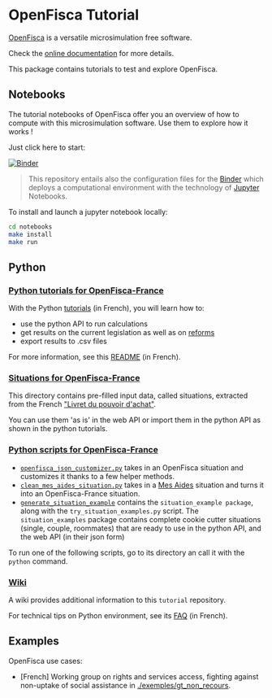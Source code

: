 # OpenFisca Tutorial

[OpenFisca](http://openfisca.org) is a versatile microsimulation free software.

Check the [online documentation](http://openfisca.org/doc/) for more details.

This package contains tutorials to test and explore OpenFisca.

## Notebooks

The tutorial notebooks of OpenFisca offer you an overview of how to compute with this microsimulation software. Use them to explore how it works !

Just click here to start:

[![Binder](http://mybinder.org/badge.svg)](http://mybinder.org:/repo/openfisca/tutorial)

> This repository entails also the configuration files for the [Binder](http://mybinder.org/) which deploys a computational environment with the technology of [Jupyter](http://jupyter.org) Notebooks.

To install and launch a jupyter notebook locally:
 ```sh
cd notebooks
make install
make run
```

## Python

### [Python tutorials for OpenFisca-France](./python/)

With the Python [tutorials](./python/) (in French), you will learn how to:
- use the python API to run calculations
- get results on the current legislation as well as on [reforms](http://openfisca.org/doc/reforms.html)
- export results to .csv files

For more information, see this [README](./python/README.md) (in French).

### [Situations for OpenFisca-France](./python/situations)

This directory contains pre-filled input data, called situations, extracted from the French ["Livret du pouvoir d'achat"](https://www.economie.gouv.fr/files/files/PLF2018/bro-pouvoir-achat-bat-web-10h.pdf).

You can use them 'as is' in the web API or import them in the python API as shown in the python tutorials.

### [Python scripts for OpenFisca-France](./python/scripts)

- [`openfisca_json_customizer.py`](./python/scripts/openfisca_json_customizer.py) takes in an OpenFisca situation and customizes it thanks to a few helper methods.
- [`clean_mes_aides_situation.py`](./python/scripts/clean_mes_aides_situation.py) takes in a [Mes Aides](https://mes-aides.gouv.fr) situation and turns it into an OpenFisca-France situation.
- [`generate_situation_example`](./python/scripts/generate_situation_examples) contains the `situation_example package`, along with the `try_situation_examples.py` script. The `situation_examples` package contains complete cookie cutter situations (single, couple, roommates) that are ready to use in the python API, and the web API (in their json form)

To run one of the following scripts, go to its directory an call it with the `python` command.

### [Wiki](https://github.com/openfisca/tutorial/wiki)

A wiki provides additional information to this `tutorial` repository.

For technical tips on Python environment, see its [FAQ](https://github.com/openfisca/tutorial/wiki/FAQ) (in French).

## Examples

OpenFisca use cases:
* [French] Working group on rights and services access, fighting against non-uptake of social assistance in [./exemples/gt_non_recours](./exemples/gt_non_recours).

